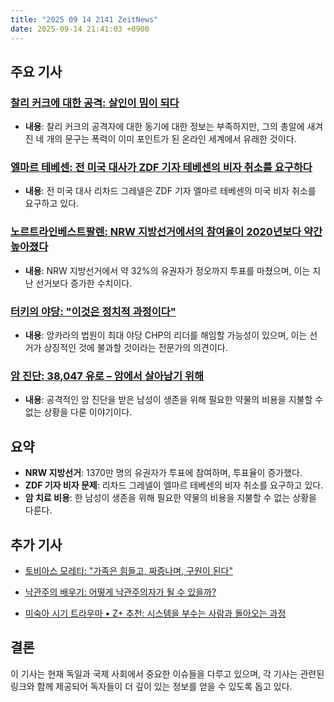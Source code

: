 ```yaml
---
title: "2025 09 14 2141 ZeitNews"
date: 2025-09-14 21:41:03 +0900
---
```


## 주요 기사

### [찰리 커크에 대한 공격: 살인이 밈이 되다](https://www.zeit.de/kultur/2025-09/attentat-charlie-kirk-kugeln-meme-internet)
- **내용**: 찰리 커크의 공격자에 대한 동기에 대한 정보는 부족하지만, 그의 총알에 새겨진 네 개의 문구는 폭력이 이미 포인트가 된 온라인 세계에서 유래한 것이다. 

### [엘마르 테베센: 전 미국 대사가 ZDF 기자 테베센의 비자 취소를 요구하다](https://www.zeit.de/politik/ausland/2025-09/richard-grenell-elmar-thevessen-charlie-kirk-visa-usa)
- **내용**: 전 미국 대사 리차드 그레넬은 ZDF 기자 엘마르 테베센의 미국 비자 취소를 요구하고 있다.

### [노르트라인베스트팔렌: NRW 지방선거에서의 참여율이 2020년보다 약간 높아졌다](https://www.zeit.de/politik/deutschland/2025-09/nordrhein-westfalen-kommunalwahl-mittag-stimmbeteiligung-stichprobe-hoeher-2020)
- **내용**: NRW 지방선거에서 약 32%의 유권자가 정오까지 투표를 마쳤으며, 이는 지난 선거보다 증가한 수치이다.

### [터키의 야당: "이것은 정치적 과정이다"](https://www.zeit.de/politik/ausland/2025-09/opposition-tuerkei-erdogan-sinem-adar-demonstration)
- **내용**: 앙카라의 법원이 최대 야당 CHP의 리더를 해임할 가능성이 있으며, 이는 선거가 상징적인 것에 불과할 것이라는 전문가의 의견이다. 

### [암 진단: 38,047 유로 – 암에서 살아남기 위해](https://www.zeit.de/gesundheit/2025-09/krebsdiagnose-ueberlebenszeit-seltener-krebs-lebenserwartung-epitheloidsarkom)
- **내용**: 공격적인 암 진단을 받은 남성이 생존을 위해 필요한 약물의 비용을 지불할 수 없는 상황을 다룬 이야기이다.

## 요약
- **NRW 지방선거**: 1370만 명의 유권자가 투표에 참여하며, 투표율이 증가했다.
- **ZDF 기자 비자 문제**: 리차드 그레넬이 엘마르 테베센의 비자 취소를 요구하고 있다.
- **암 치료 비용**: 한 남성이 생존을 위해 필요한 약물의 비용을 지불할 수 없는 상황을 다룬다.

## 추가 기사
- [토비아스 모레티: "가족은 힘들고, 짜증나며, 구원이 된다"](https://www.zeit.de/familie/2025-09/tobias-moretti-aufwachsen-sozialbau-familie-brueder-gxe)
  
- [낙관주의 배우기: 어떻게 낙관주의자가 될 수 있을까?](https://www.zeit.de/2025/39/optimismus-lernen-pessimismus-koerper-psyche-folgen) 
- [미숙아 시기 트라우마 • Z+ 추천: 시스템을 부수는 사람과 돌아오는 과정](https://www.zeit.de/familie/2025-09/fruehkindliches-trauma-therapie-pflegefamilie-vernachlaessigung-gxe)

## 결론
이 기사는 현재 독일과 국제 사회에서 중요한 이슈들을 다루고 있으며, 각 기사는 관련된 링크와 함께 제공되어 독자들이 더 깊이 있는 정보를 얻을 수 있도록 돕고 있다.